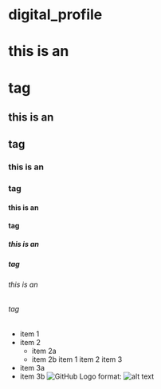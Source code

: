 # digital_profile
# this is an <h1> tag
## this is an <h2> tag
### this is an <h3> tag 
#### this is an <h4> tag
##### this is an <h5> tag
###### this is an <h6> tag
* item 1
* item 2
  * item 2a
  * item 2b
item 1 
 item 2
 item 3
 * item 3a
 * item 3b
![GitHub Logo](/images/logo.png)
 format: ![alt text](url)
